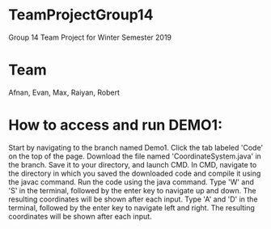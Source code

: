 # TeamProjectGroup14
Group 14 Team Project for Winter Semester 2019

# Team
Afnan, Evan, Max, Raiyan, Robert

# How to access and run DEMO1:
Start by navigating to the branch named Demo1.
Click the tab labeled 'Code' on the top of the page.
Download the file named 'CoordinateSystem.java' in the branch.
Save it to your directory, and launch CMD.
In CMD, navigate to the directory in which you saved the downloaded code and compile it using the javac command.
Run the code using the java command.
Type 'W' and 'S' in the terminal, followed by the enter key to navigate up and down. The resulting coordinates will be shown after each input.
Type 'A' and 'D' in the terminal, followed by the enter key to navigate left and right. The resulting coordinates will be shown after each input.
